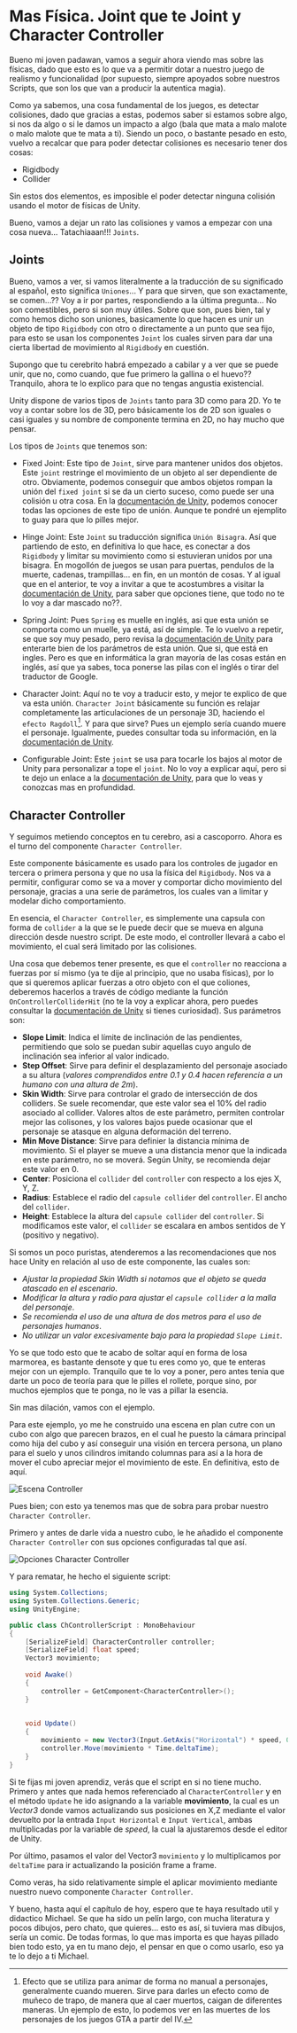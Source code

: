 # Mas Física. Joint que te Joint y Character Controller

Bueno mi joven padawan, vamos a seguir ahora viendo mas sobre las físicas, dado que esto es lo que va a permitir dotar a nuestro juego de realismo y funcionalidad (por supuesto, siempre apoyados sobre nuestros Scripts, que son los que van a producir la autentica magia).

Como ya sabemos, una cosa fundamental de los juegos, es detectar colisiones, dado que gracias a estas, podemos saber si estamos sobre algo, si nos da algo o si le damos un impacto a algo (bala que mata a malo malote o malo malote que te mata a ti). Siendo un poco, o bastante pesado en esto, vuelvo a recalcar que para poder detectar colisiones es necesario tener dos cosas:

 - Rigidbody
 - Collider

Sin estos dos elementos, es imposible el poder detectar ninguna colisión usando el motor de físicas de Unity.

Bueno, vamos a dejar un rato las colisiones y vamos a empezar con una cosa nueva... Tatachiaaan!!! `Joints`.

## Joints

Bueno, vamos a ver, si vamos literalmente a la traducción de su significado al español, esto significa `Uniones`... Y para que sirven, que son exactamente, se comen...?? Voy a ir por partes, respondiendo a la última pregunta... No son comestibles, pero si son muy útiles. Sobre que son, pues bien, tal y como hemos dicho son uniones, basicamente lo que hacen es unir un objeto de tipo `Rigidbody` con otro o directamente a un punto que sea fijo, para esto se usan los componentes `Joint` los cuales sirven para dar una cierta libertad de movimiento al `Rigidbody` en cuestión.

Supongo que tu cerebrito habrá empezado a cabilar y a ver que se puede unir, que no, como cuando, que fue primero la gallina o el huevo?? Tranquilo, ahora te lo explico para que no tengas angustia existencial.

Unity dispone de varios tipos de `Joints` tanto para 3D como para 2D. Yo te voy a contar sobre los de 3D, pero básicamente los de 2D son iguales o casi iguales y su nombre de componente termina en 2D, no hay mucho que pensar.

Los tipos de `Joints` que tenemos son:

 - Fixed Joint: Este tipo de `Joint`, sirve para mantener unidos dos objetos. Este `joint` restringe el movimiento de un objeto al ser dependiente de otro. Obviamente, podemos conseguir que ambos objetos rompan la unión del `fixed joint` si se da un cierto suceso, como puede ser una colisión u otra cosa.
  En la [documentación de Unity](https://docs.unity3d.com/Manual/class-FixedJoint.html), podemos conocer todas las opciones de este tipo de unión. Aunque te pondré un ejemplito to guay para que lo pilles mejor.

 - Hinge Joint: Este `Joint` su traducción significa `Unión Bisagra`. Así que partiendo de esto, en definitiva lo que hace, es conectar a dos `Rigidbody` y limitar su movimiento como si estuvieran unidos por una bisagra. En mogollón de juegos se usan para puertas, pendulos de la muerte, cadenas, trampillas... en fin, en un montón de cosas. Y al igual que en el anterior, te voy a invitar a que te acostumbres a visitar la [documentación de Unity](https://docs.unity3d.com/Manual/class-HingeJoint.html), para saber que opciones tiene, que todo no te lo voy a dar mascado no??.

 - Spring Joint: Pues `Spring` es muelle en inglés, asi que esta unión se comporta como un muelle, ya está, así de simple. Te lo vuelvo a repetir, se que soy muy pesado, pero revisa la [documentación de Unity](https://docs.unity3d.com/Manual/class-SpringJoint.html) para enterarte bien de los parámetros de esta unión. Que si, que está en ingles. Pero es que en informática la gran mayoría de las cosas están en inglés, así que ya sabes, toca ponerse las pilas con el inglés o tirar del traductor de Google.

 - Character Joint: Aquí no te voy a traducir esto, y mejor te explico de que va esta unión. `Character Joint` básicamente su función es relajar completamente las articulaciones de un personaje 3D, haciendo el `efecto Ragdoll`[^1]. Y para que sirve? Pues un ejemplo sería cuando muere el personaje. Igualmente, puedes consultar toda su información, en la [documentación de Unity](https://docs.unity3d.com/Manual/class-CharacterJoint.html).

 - Configurable Joint: Este `joint` se usa para tocarle los bajos al motor de Unity para personalizar a tope el `joint`. No lo voy a explicar aquí, pero si te dejo un enlace a la [documentación de Unity](https://docs.unity3d.com/Manual/class-ConfigurableJoint.html), para que lo veas y conozcas mas en profundidad.

## Character Controller

Y seguimos metiendo conceptos en tu cerebro, asi a cascoporro. Ahora es el turno del componente `Character Controller`.

Este componente básicamente es usado para los controles de jugador en tercera o primera persona y que no usa la física del `Rigidbody`. Nos va a permitir, configurar como se va a mover y comportar dicho movimiento del personaje, gracias a una serie de parámetros, los cuales van a limitar y modelar dicho comportamiento.

En esencia, el `Character Controller`, es simplemente una capsula con forma de `collider` a la que se le puede decir que se mueva en alguna dirección desde nuestro script. De este modo, el controller llevará a cabo el movimiento, el cual será limitado por las colisiones.

Una cosa que debemos tener presente, es que el `controller` no reacciona a fuerzas por sí mismo (ya te dije al principio, que no usaba físicas), por lo que si queremos aplicar fuerzas a otro objeto con el que coliones, deberemos hacerlos a través de código mediante la función `OnControllerColliderHit` (no te la voy a explicar ahora, pero puedes consultar la [documentación de Unity](https://docs.unity3d.com/es/2020.2/ScriptReference/30_search.html?q=OnControllerColliderHit) si tienes curiosidad).
Sus parámetros son:
  
 - **Slope Limit**: Indica el límite de inclinación de las pendientes, permitiendo que solo se puedan subir aquellas cuyo angulo de inclinación sea inferior al valor indicado.
 - **Step Offset**: Sirve para definir el desplazamiento del personaje asociado a su altura (*valores comprendidos entre 0.1 y 0.4 hacen referencia a un humano con una altura de 2m*).
 - **Skin Width**: Sirve para controlar el grado de intersección de dos colliders. Se suele recomendar, que este valor sea el 10% del radio asociado al collider. Valores altos de este parámetro, permiten controlar mejor las colisones, y los valores bajos puede ocasionar que el personaje se atasque en alguna deformación del terreno.
 - **Min Move Distance**: Sirve para definier la distancia mínima de movimiento. Si el player se mueve a una distancia menor que la indicada en este parámetro, no se moverá. Según Unity, se recomienda dejar este valor en 0.
 - **Center**: Posiciona el `collider` del `controller` con respecto a los ejes X, Y, Z.
 - **Radius**: Establece el radio del `capsule collider` del `controller`. El ancho del `collider`.
 - **Height**: Establece la altura del `capsule collider` del `controller`. Si modificamos este valor, el `collider` se escalara en ambos sentidos de Y (positivo y negativo).

Si somos un poco puristas, atenderemos a las recomendaciones que nos hace Unity en relación al uso de este componente, las cuales son:

 - *Ajustar la propiedad Skin Width si notamos que el objeto se queda atascado en el escenario*.
 - *Modificar la altura y radio para ajustar el `capsule collider` a la malla del personaje*.
 - *Se recomienda el uso de una altura de dos metros para el uso de personajes humanos*.
 - *No utilizar un valor excesivamente bajo para la propiedad `Slope Limit`*.

Yo se que todo esto que te acabo de soltar aquí en forma de losa marmorea, es bastante densote y que tu eres como yo, que te enteras mejor con un ejemplo. Tranquilo que te lo voy a poner, pero antes tenia que darte un poco de teoría para que le pilles el rollete, porque sino, por muchos ejemplos que te ponga, no le vas a pillar la esencia.

Sin mas dilación, vamos con el ejemplo.

Para este ejemplo, yo me he construido una escena en plan cutre con un cubo con algo que parecen brazos, en el cual he puesto la cámara principal como hija del cubo y así conseguir una visión en tercera persona, un plano para el suelo y unos cilindros imitando columnas para así a la hora de mover el cubo apreciar mejor el movimiento de este. En definitiva, esto de aquí.

![Escena Controller](../img/14_EscenaCharacterController.png)

Pues bien; con esto ya tenemos mas que de sobra para probar nuestro `Character Controller`. 

Primero y antes de darle vida a nuestro cubo, le he añadido el componente `Character Controller` con sus opciones configuradas tal que así.

![Opciones Character Controller](../img/14_CharacterControllerOpciones.png)

Y para rematar, he hecho el siguiente script:

```c#
using System.Collections;
using System.Collections.Generic;
using UnityEngine;

public class ChControllerScript : MonoBehaviour
{
    [SerializeField] CharacterController controller;
    [SerializeField] float speed;
    Vector3 movimiento;
    
    void Awake()
    {
        controller = GetComponent<CharacterController>();
    }

    
    void Update()
    {
        movimiento = new Vector3(Input.GetAxis("Horizontal") * speed, 0, Input.GetAxis("Vertical") * speed);
        controller.Move(movimiento * Time.deltaTime);
    }
}
```

Si te fijas mi joven aprendiz, verás que el script en si no tiene mucho. Primero y antes que nada hemos referenciado al `CharacterController` y en el método `Update` he ido asignando a la variable **movimiento**, la cual es un *Vector3* donde vamos actualizando sus posiciones en X,Z mediante el valor devuelto por la entrada `Input Horizontal` e `Input Vertical`, ambas multiplicadas por la variable de *speed*, la cual la ajustaremos desde el editor de Unity. 

Por último, pasamos el valor del Vector3 `movimiento` y lo multiplicamos por `deltaTime` para ir actualizando la posición frame a frame.

Como veras, ha sido relativamente simple el aplicar movimiento mediante nuestro nuevo componente `Character Controller`.

Y bueno, hasta aquí el capítulo de hoy, espero que te haya resultado util y didactico Michael. Se que ha sido un pelín largo, con mucha literatura y pocos dibujos, pero chato, que quieres... esto es así, si tuviera mas dibujos, sería un comic. De todas formas, lo que mas importa es que hayas pillado bien todo esto, ya en tu mano dejo, el pensar en que o como usarlo, eso ya te lo dejo a ti Michael.


[^1]: Efecto que se utiliza para animar de forma no manual a personajes, generalmente cuando mueren. Sirve para darles un efecto como de muñeco de trapo, de manera que al caer muertos, caigan de diferentes maneras. Un ejemplo de esto, lo podemos ver en las muertes de los personajes de los juegos GTA a partir del IV.